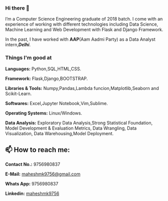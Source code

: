 ### Hi there 👋
I’m a Computer Science Engineering graduate of 2018 batch. I come with an experience of working with different technologies including Data Science, Machine Learning and Web Development with Flask and Django Framework.


In the past, I have worked with **AAP**(Aam Aadmi Party) as a Data Analyst intern,***Delhi***.

### Things I'm good at

**Languages:** Python,SQL,HTML,CSS.

**Framework:** Flask,Django,BOOTSTRAP.

**Libraries & Tools:** Numpy,Pandas,Lambda funcion,Matplotlib,Seaborn and Scikit-Learn.

**Softwares:** Excel,Jupyter Notebook,Vim,Sublime.

**Operating Systems:** Linux/Windows.


**Data Analysis:** Exploratory Data Analysis,Strong Statistical Foundation, Model Development & Evaluation Metrics, Data Wrangling, Data Visualization, Data Warehousing,Model Deployment.

## 📫 How to reach me: 

**Contact No.:** 9756980837

**E-Mail:** maheshmk9756@gmail.com

**Whats App:** 9756980837

**Linkedin:** [maheshmk9756](https://www.linkedin.com/in/maheshmk9756/)

<!--
**mahesarya/mahesarya** is a ✨ _special_ ✨ repository because its `README.md` (this file) appears on your GitHub profile.

Here are some ideas to get you started:

- 🔭 I’m currently working on ...
- 🌱 I’m currently learning ...
- 👯 I’m looking to collaborate on ...
- 🤔 I’m looking for help with ...
- 💬 Ask me about ...
-...
- 😄 Pronouns: ...
- ⚡ Fun fact: ...
-->
